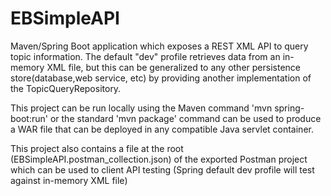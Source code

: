 # EBSimpleAPI

Maven/Spring Boot application which exposes a REST XML API to query topic information. The default "dev" profile
retrieves data from an in-memory XML file, but this can be generalized to any other persistence store(database,web service, etc)
by providing another implementation of the TopicQueryRepository.

This project can be run locally using the Maven command 'mvn spring-boot:run' or the standard 'mvn package' command can be
used to produce a WAR file that can be deployed in any compatible Java servlet container.

This project also contains a file at the root (EBSimpleAPI.postman_collection.json) of the exported Postman project which can be used to client API testing (Spring default dev profile will test against in-memory XML file)
